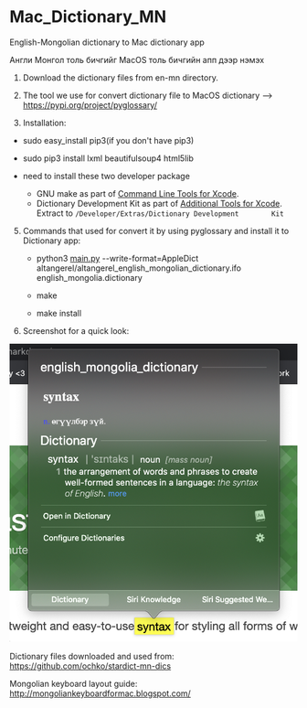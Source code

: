 # Mac_Dictionary_MN
English-Mongolian dictionary to Mac dictionary app

Англи Монгол толь бичгийг MacOS толь бичгийн апп дээр нэмэх

1. Download the dictionary files from en-mn directory.

2. The tool we use for convert dictionary file to MacOS dictionary --> https://pypi.org/project/pyglossary/

4. Installation: 

  - sudo easy_install pip3(if you don't have pip3)
  - sudo pip3 install lxml beautifulsoup4 html5lib
  - need to install these two developer package 

    - GNU make as part of [Command Line Tools for Xcode](http://developer.apple.com/downloads).
    - Dictionary Development Kit as part of [Additional Tools for Xcode](http://developer.apple.com/downloads). Extract to `/Developer/Extras/Dictionary Development        Kit`

5. Commands that used for convert it by using pyglossary and install it to Dictionary app:

    - python3 [main.py](http://main.py/) --write-format=AppleDict altangerel/altangerel_english_mongolian_dictionary.ifo english_mongolia.dictionary

    - make

    - make install
  
6. Screenshot for a quick look:

  ![Test Image 1](https://github.com/N3TBOY/Mac_Dictionary_MN/blob/master/en-mn/Screen%20Shot%202020-07-31%20at%2018.19.10.png)

Dictionary files downloaded and used from: https://github.com/ochko/stardict-mn-dics

Mongolian keyboard layout guide: http://mongoliankeyboardformac.blogspot.com/

